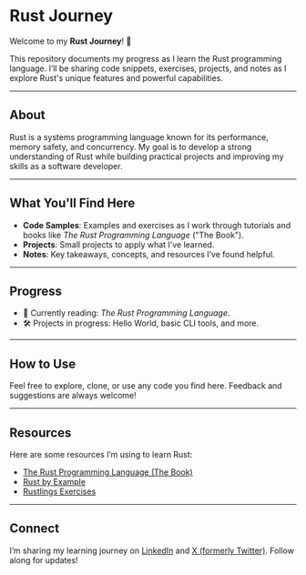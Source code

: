 # Rust Journey  

Welcome to my **Rust Journey**! 🚀  

This repository documents my progress as I learn the Rust programming language. I’ll be sharing code snippets, exercises, projects, and notes as I explore Rust's unique features and powerful capabilities.  

---

## About  

Rust is a systems programming language known for its performance, memory safety, and concurrency. My goal is to develop a strong understanding of Rust while building practical projects and improving my skills as a software developer.  

---

## What You'll Find Here  

- **Code Samples**: Examples and exercises as I work through tutorials and books like *The Rust Programming Language* ("The Book").  
- **Projects**: Small projects to apply what I’ve learned.  
- **Notes**: Key takeaways, concepts, and resources I’ve found helpful.  

---

## Progress  

- 📘 Currently reading: *The Rust Programming Language*.  
- 🛠 Projects in progress: Hello World, basic CLI tools, and more.  

---

## How to Use  

Feel free to explore, clone, or use any code you find here. Feedback and suggestions are always welcome!  

---

## Resources  

Here are some resources I’m using to learn Rust:  
- [The Rust Programming Language (The Book)](https://doc.rust-lang.org/book/)  
- [Rust by Example](https://doc.rust-lang.org/rust-by-example/)  
- [Rustlings Exercises](https://github.com/rust-lang/rustlings)  

---

## Connect  

I’m sharing my learning journey on [LinkedIn](https://linkedin.com/in/arabson99) and [X (formerly Twitter)](https://x.com/a_a_u99). Follow along for updates!  
